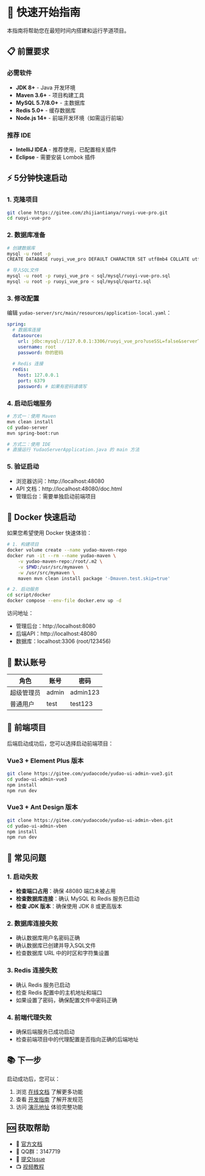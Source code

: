 # 🚀 快速开始指南

本指南将帮助您在最短时间内搭建和运行芋道项目。

## 📋 前置要求

### 必需软件
- **JDK 8+** - Java 开发环境
- **Maven 3.6+** - 项目构建工具
- **MySQL 5.7/8.0+** - 主数据库
- **Redis 5.0+** - 缓存数据库
- **Node.js 14+** - 前端开发环境（如需运行前端）

### 推荐 IDE
- **IntelliJ IDEA** - 推荐使用，已配置相关插件
- **Eclipse** - 需要安装 Lombok 插件

## ⚡ 5分钟快速启动

### 1. 克隆项目
```bash
git clone https://gitee.com/zhijiantianya/ruoyi-vue-pro.git
cd ruoyi-vue-pro
```

### 2. 数据库准备
```bash
# 创建数据库
mysql -u root -p
CREATE DATABASE ruoyi_vue_pro DEFAULT CHARACTER SET utf8mb4 COLLATE utf8mb4_general_ci;

# 导入SQL文件
mysql -u root -p ruoyi_vue_pro < sql/mysql/ruoyi-vue-pro.sql
mysql -u root -p ruoyi_vue_pro < sql/mysql/quartz.sql
```

### 3. 修改配置
编辑 `yudao-server/src/main/resources/application-local.yaml`：
```yaml
spring:
  # 数据库连接
  datasource:
    url: jdbc:mysql://127.0.0.1:3306/ruoyi_vue_pro?useSSL=false&serverTimezone=Asia/Shanghai&allowPublicKeyRetrieval=true&nullCatalogMeansCurrent=true
    username: root
    password: 你的密码
    
  # Redis 连接
  redis:
    host: 127.0.0.1
    port: 6379
    password: # 如果有密码请填写
```

### 4. 启动后端服务
```bash
# 方式一：使用 Maven
mvn clean install
cd yudao-server
mvn spring-boot:run

# 方式二：使用 IDE
# 直接运行 YudaoServerApplication.java 的 main 方法
```

### 5. 验证启动
- 浏览器访问：http://localhost:48080
- API 文档：http://localhost:48080/doc.html
- 管理后台：需要单独启动前端项目

## 🐳 Docker 快速启动

如果您希望使用 Docker 快速体验：

```bash
# 1. 构建项目
docker volume create --name yudao-maven-repo
docker run -it --rm --name yudao-maven \
    -v yudao-maven-repo:/root/.m2 \
    -v $PWD:/usr/src/mymaven \
    -w /usr/src/mymaven \
    maven mvn clean install package '-Dmaven.test.skip=true'

# 2. 启动服务
cd script/docker
docker compose --env-file docker.env up -d
```

访问地址：
- 管理后台：http://localhost:8080
- 后端API：http://localhost:48080
- 数据库：localhost:3306 (root/123456)

## 🎯 默认账号

| 角色 | 账号 | 密码 |
|-----|------|------|
| 超级管理员 | admin | admin123 |
| 普通用户 | test | test123 |

## 📱 前端项目

后端启动成功后，您可以选择启动前端项目：

### Vue3 + Element Plus 版本
```bash
git clone https://gitee.com/yudaocode/yudao-ui-admin-vue3.git
cd yudao-ui-admin-vue3
npm install
npm run dev
```

### Vue3 + Ant Design 版本
```bash
git clone https://gitee.com/yudaocode/yudao-ui-admin-vben.git
cd yudao-ui-admin-vben
npm install
npm run dev
```

## 🔧 常见问题

### 1. 启动失败
- **检查端口占用**：确保 48080 端口未被占用
- **检查数据库连接**：确认 MySQL 和 Redis 服务已启动
- **检查 JDK 版本**：确保使用 JDK 8 或更高版本

### 2. 数据库连接失败
- 确认数据库用户名密码正确
- 确认数据库已创建并导入SQL文件
- 检查数据库 URL 中的时区和字符集设置

### 3. Redis 连接失败
- 确认 Redis 服务已启动
- 检查 Redis 配置中的主机地址和端口
- 如果设置了密码，确保配置文件中密码正确

### 4. 前端代理失败
- 确保后端服务已成功启动
- 检查前端项目中的代理配置是否指向正确的后端地址

## 📚 下一步

启动成功后，您可以：
1. 浏览 [在线文档](https://doc.iocoder.cn/) 了解更多功能
2. 查看 [开发指南](./DEVELOPMENT.md) 了解开发规范
3. 访问 [演示地址](http://dashboard-vue3.yudao.iocoder.cn) 体验完整功能

## 🆘 获取帮助

- 📖 [官方文档](https://doc.iocoder.cn/)
- 💬 QQ群：3147719
- 🐛 [提交Issue](https://gitee.com/zhijiantianya/ruoyi-vue-pro/issues)
- 📺 [视频教程](https://doc.iocoder.cn/video/)